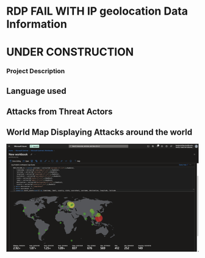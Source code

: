 # RDP FAIL WITH IP geolocation Data Information

# UNDER CONSTRUCTION


### Project Description

## Language used

## Attacks from Threat Actors

## World Map Displaying Attacks around the world
![screenshot](ThreatActorsMap.png)